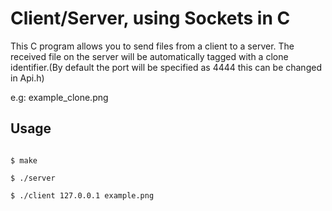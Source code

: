 # Client/Server, using Sockets in C
This C program allows you to send files from a client to a server. The received file on the server will be automatically tagged with a clone identifier.(By default the port will be specified as 4444 this can be changed in Api.h)

e.g:
    example_clone.png

## Usage
<pre><code>
$ make <br>
$ ./server <br>
$ ./client 127.0.0.1 example.png
</code></pre>
